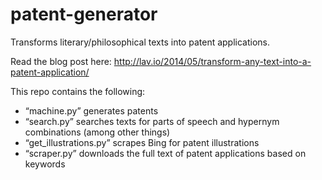 patent-generator
================

Transforms literary/philosophical texts into patent applications.

Read the blog post here: http://lav.io/2014/05/transform-any-text-into-a-patent-application/

This repo contains the following:
* “machine.py” generates patents
* “search.py” searches texts for parts of speech and hypernym combinations (among other things)
* “get_illustrations.py” scrapes Bing for patent illustrations
* “scraper.py” downloads the full text of patent applications based on keywords
